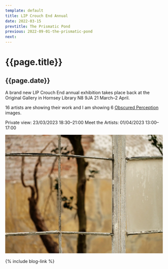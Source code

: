 ```yaml
---
template: default
title: LIP Crouch End Annual
date: 2022-03-15
prevtitle: The Prismatic Pond
previous: 2022-09-01-the-prismatic-pond
next:
---
```


# {{page.title}}

## {{page.date}}

A brand new LIP Crouch End annual exhibition takes place back at the Original Gallery in Hornsey Library N8 9JA 21 March–2 April.

16 artists are showing their work and I am showing 6 [Obscured Perception](../obscured-perception) images.

Private view: 23/03/2023 18:30–21:00
Meet the Artists: 01/04/2023 13:00–17:00

![Obscured Perception](obscured-perception.webp "Obscured Perception")


{% include blog-link %}